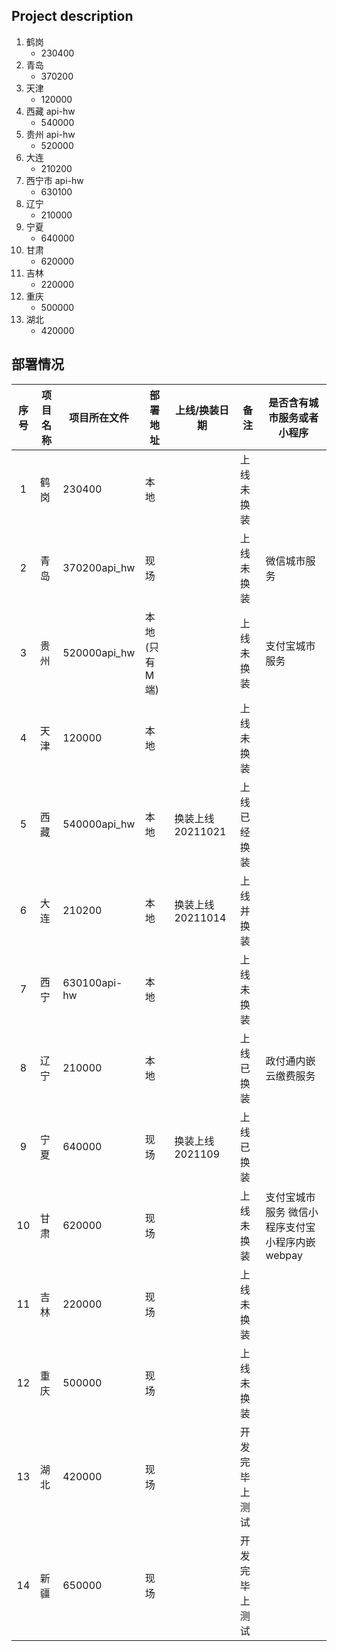 ## Project description

1. 鹤岗
   - 230400
2. 青岛
   - 370200
3. 天津
   - 120000
4. 西藏 api-hw
   - 540000
5. 贵州 api-hw
   - 520000
6. 大连
   - 210200
7. 西宁市 api-hw
   - 630100
8. 辽宁
   - 210000
9. 宁夏
   - 640000
10. 甘肃
    - 620000
11. 吉林
    - 220000
12. 重庆
    - 500000
13. 湖北
    - 420000

## 部署情况

| 序号 | 项目名称 | 项目所在文件 | 部署地址        | 上线/换装日期     | 备注           | 是否含有城市服务或者小程序                       |
| :--: | -------- | ------------ | --------------- | ----------------- | -------------- | ------------------------------------------------ |
|  1   | 鹤岗     | 230400       | 本地            |                   | 上线未换装     |
|  2   | 青岛     | 370200api_hw | 现场            |                   | 上线未换装     | 微信城市服务                                     |
|  3   | 贵州     | 520000api_hw | 本地(只有 M 端) |                   | 上线未换装     | 支付宝城市服务                                   |
|  4   | 天津     | 120000       | 本地            |                   | 上线未换装     |
|  5   | 西藏     | 540000api_hw | 本地            | 换装上线 20211021 | 上线已经换装   |
|  6   | 大连     | 210200       | 本地            | 换装上线 20211014 | 上线并换装     |
|  7   | 西宁     | 630100api-hw | 本地            |                   | 上线未换装     |
|  8   | 辽宁     | 210000       | 本地            |                   | 上线已换装     | 政付通内嵌云缴费服务                             |
|  9   | 宁夏     | 640000       | 现场            | 换装上线 2021109  | 上线已换装     |
|  10  | 甘肃     | 620000       | 现场            |                   | 上线未换装     | 支付宝城市服务 微信小程序支付宝小程序内嵌 webpay |
|  11  | 吉林     | 220000       | 现场            |                   | 上线未换装     |
|  12  | 重庆     | 500000       | 现场            |                   | 上线未换装     |                                                  |
|  13  | 湖北     | 420000       | 现场            |                   | 开发完毕上测试 |
|  14  | 新疆     | 650000       | 现场            |                   | 开发完毕上测试 |                                                  |
